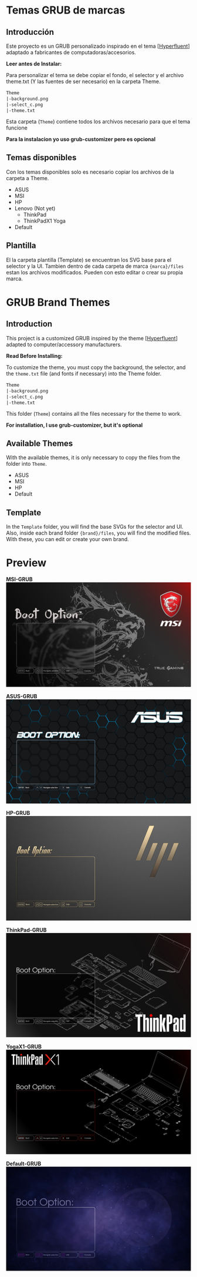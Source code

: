 # Temas GRUB de marcas

## Introducción
Este proyecto es un GRUB personalizado inspirado en el tema [[Hyperfluent](https://github.com/Coopydood/HyperFluent-GRUB-Theme)] adaptado a fabricantes de computadoras/accesorios.

**Leer antes de Instalar:**

Para personalizar el tema se debe copiar el fondo, el selector y el archivo theme.txt (Y las fuentes de ser necesario) en la carpeta Theme.

```
Theme
|-background.png
|-select_c.png
|-theme.txt
```
Esta carpeta (`Theme`) contiene todos los archivos necesario para que el tema funcione

**Para la instalacion yo uso grub-customizer pero es opcional**

## Temas disponibles
Con los temas disponibles solo es necesario copiar los archivos de la carpeta a Theme.

- ASUS
- MSI
- HP
- Lenovo (Not yet)
    - ThinkPad
    - ThinkPadX1 Yoga
- Default

## Plantilla
El la carpeta plantilla (Template) se encuentran los SVG base para el selector y la UI. Tambien dentro de cada carpeta de marca `{marca}/files` estan los archivos modificados. Pueden con esto editar o crear su propia marca.

# GRUB Brand Themes

## Introduction
This project is a customized GRUB inspired by the theme [[Hyperfluent](https://github.com/Coopydood/HyperFluent-GRUB-Theme)] adapted to computer/accessory manufacturers.

**Read Before Installing:**

To customize the theme, you must copy the background, the selector, and the `theme.txt` file (and fonts if necessary) into the Theme folder.

```
Theme
|-background.png
|-select_c.png
|-theme.txt
```

This folder (`Theme`) contains all the files necessary for the theme to work.

**For installation, I use grub-customizer, but it's optional**

## Available Themes
With the available themes, it is only necessary to copy the files from the folder into `Theme`.

- ASUS  
- MSI  
- HP  
- Default

## Template
In the `Template` folder, you will find the base SVGs for the selector and UI. Also, inside each brand folder `{brand}/files`, you will find the modified files. With these, you can edit or create your own brand.

# Preview
**MSI-GRUB**  
![MSI](MSI/background.png)

**ASUS-GRUB**  
![ASUS](ASUS/background.png)

**HP-GRUB**  
![HP](HP/background.png)

**ThinkPad-GRUB**  
![ThinkPad](ThinkPad/background.png)

**YogaX1-GRUB**  
![YogaX1](YOGA_X1/background.png)

**Default-GRUB**  
![Default](Default/background.png)



